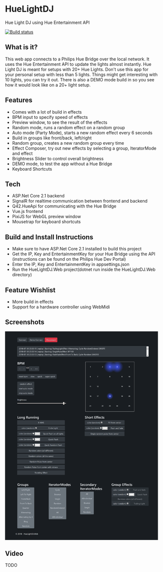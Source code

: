 # HueLightDJ
Hue Light DJ using Hue Entertainment API

[![Build status](https://ci.appveyor.com/api/projects/status/sdng57og0rpx76ub/branch/master?svg=true)](https://ci.appveyor.com/project/michielpost/huelightdj/branch/master)

## What is it?
This web app connects to a Philips Hue Bridge over the local network. It uses the Hue Entertainment API to update the lights almost instantly.
Hue Light DJ is meant for setups with 20+ Hue Lights. Don't use this app for your personal setup with less than 5 lights. Things might get interesting with 10 lights, you can try it out. There is also a DEMO mode build in so you see how it would look like on a 20+ light setup.

## Features
- Comes with a lot of build in effects
- BPM input to specify speed of effects
- Preview window, to see the result of the effects
- Random mode, runs a random effect on a random group
- Auto mode (Party Mode), starts a new random effect every 6 seconds
- Build in groups like front/back, left/right
- Random group, creates a new random group every time
- Effect Composer, try out new effects by selecting a group, IteratorMode and effect
- Brightness Slider to control overall brightness
- DEMO mode, to test the app without a Hue Bridge
- Keyboard Shortcuts

## Tech
- ASP.Net Core 2.1 backend
- SignalR for realtime communication between frontend and backend
- Q42.HueApi for communicating with the Hue Bridge
- Vue.js frontend
- PixiJS for WebGL preview window
- Mousetrap for keyboard shortcuts

## Build and Install Instructions
- Make sure to have ASP.Net Core 2.1 installed to build this project
- Get the IP, Key and EntertainmentKey for your Hue Bridge using the API (instructions can be found on the Philips Hue Dev Portal)
- Enter the IP, Key and EntertainmentKey in appsettings.json
- Run the HueLightDJ.Web project(dotnet run inside the HueLightDJ.Web directory) 

## Feature Wishlist
- More build in effects
- Support for a hardware controller using WebMidi

## Screenshots
![screenshot01](screenshot01.png)

## Video
TODO
